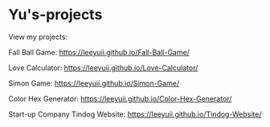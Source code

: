 # Yu's-projects

View my projects:

Fall Ball Game:
https://leeyuii.github.io/Fall-Ball-Game/

Love Calculator:
https://leeyuii.github.io/Love-Calculator/

Simon Game:
https://leeyuii.github.io/Simon-Game/

Color Hex Generator:
https://leeyuii.github.io/Color-Hex-Generator/

Start-up Company Tindog Website: 
https://leeyuii.github.io/Tindog-Website/

